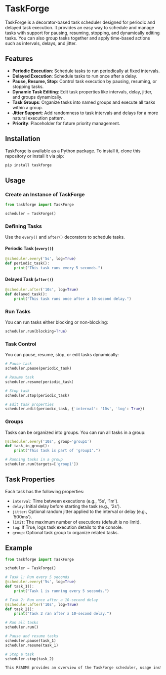 
# TaskForge

TaskForge is a decorator-based task scheduler designed for periodic and delayed task execution. It provides an easy way to schedule and manage tasks with support for pausing, resuming, stopping, and dynamically editing tasks. You can also group tasks together and apply time-based actions such as intervals, delays, and jitter.

## Features

- **Periodic Execution**: Schedule tasks to run periodically at fixed intervals.
- **Delayed Execution**: Schedule tasks to run once after a delay.
- **Pause, Resume, Stop**: Control task execution by pausing, resuming, or stopping tasks.
- **Dynamic Task Editing**: Edit task properties like intervals, delay, jitter, and groups dynamically.
- **Task Groups**: Organize tasks into named groups and execute all tasks within a group.
- **Jitter Support**: Add randomness to task intervals and delays for a more natural execution pattern.
- **Priority**: Placeholder for future priority management.

## Installation

TaskForge is available as a Python package. To install it, clone this repository or install it via pip:

```bash
pip install taskforge
```

## Usage

### Create an Instance of TaskForge

```python
from taskforge import TaskForge

scheduler = TaskForge()
```

### Defining Tasks

Use the `every()` and `after()` decorators to schedule tasks.

#### Periodic Task (`every()`)

```python
@scheduler.every('5s', log=True)
def periodic_task():
    print("This task runs every 5 seconds.")
```

#### Delayed Task (`after()`)

```python
@scheduler.after('10s', log=True)
def delayed_task():
    print("This task runs once after a 10-second delay.")
```

### Run Tasks

You can run tasks either blocking or non-blocking:

```python
scheduler.run(blocking=True)
```

### Task Control

You can pause, resume, stop, or edit tasks dynamically:

```python
# Pause task
scheduler.pause(periodic_task)

# Resume task
scheduler.resume(periodic_task)

# Stop task
scheduler.stop(periodic_task)

# Edit task properties
scheduler.edit(periodic_task, {'interval': '10s', 'log': True})
```

### Groups

Tasks can be organized into groups. You can run all tasks in a group:

```python
@scheduler.every('10s', group='group1')
def task_in_group():
    print("This task is part of 'group1'.")

# Running tasks in a group
scheduler.run(targets=['group1'])
```

## Task Properties

Each task has the following properties:

- `interval`: Time between executions (e.g., '5s', '1m').
- `delay`: Initial delay before starting the task (e.g., '2s').
- `jitter`: Optional random jitter applied to the interval or delay (e.g., '500ms').
- `limit`: The maximum number of executions (default is no limit).
- `log`: If True, logs task execution details to the console.
- `group`: Optional task group to organize related tasks.

## Example

```python
from taskforge import TaskForge

scheduler = TaskForge()

# Task 1: Run every 5 seconds
@scheduler.every('5s', log=True)
def task_1():
    print("Task 1 is running every 5 seconds.")

# Task 2: Run once after a 10-second delay
@scheduler.after('10s', log=True)
def task_2():
    print("Task 2 ran after a 10-second delay.")

# Run all tasks
scheduler.run()

# Pause and resume tasks
scheduler.pause(task_1)
scheduler.resume(task_1)

# Stop a task
scheduler.stop(task_2)

This README provides an overview of the TaskForge scheduler, usage instructions, and examples. Let me know if you need further customization or any additional information!
